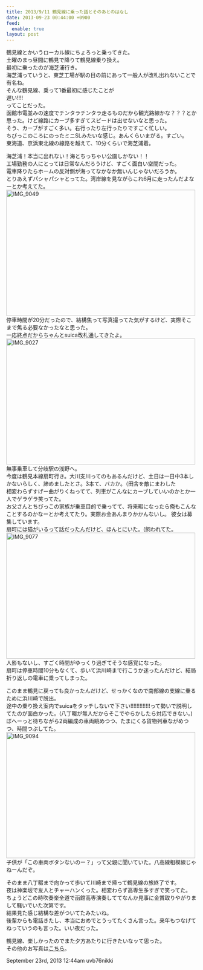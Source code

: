 ```yaml
---
title: 2013/9/11 鶴見線に乗った話とそのあとのはなし
date: 2013-09-23 00:44:00 +0900
feed:
  enable: true
layout: post
---
```

<p>      鶴見線とかいうローカル線にちょろっと乗ってきた。<br>      土曜のまっ昼間に鶴見で降りて鶴見線乗り換え。<br>      最初に乗ったのが海芝浦行き。<br>      海芝浦っていうと、東芝工場が駅の目の前にあって一般人が改札出れないことで有名ね。<br>      そんな鶴見線、乗って1番最初に感じたことが<br>      遅い!!!!<br>      ってことだった。<br>      函館市電並みの速度でチンタラチンタラ走るものだから観光路線かな？？？とか思った。けど線路にカーブ多すぎてスピードは出せないなと思った。<br>      そう、カーブがすごく多い。右行ったり左行ったりですごく忙しい。<br>      ちびっこのころにのったミニSLみたいな感じ。あんくらいまがる。すごい。<br>      東海道、京浜東北線の線路を越えて、10分くらいで海芝浦着。    </p>    <p>      海芝浦！本当に出れない！海とちっちゃい公園しかない！！<br>      工場勤務の人にとっては日常なんだろうけど、すごく面白い空間だった。<br>      電車降りたらホームの反対側が海ってなかなか無いんじゃないだろうか。<br>      とりあえずパシャパシャとってた。湾岸線を見ながらこれ6月に走ったんだよなーとか考えてた。<br><a href="http://www.flickr.com/photos/56290428@N06/9710406664/" title="IMG_9049 by ikaruga iura, on Flickr" target="_blank"><img src="https://farm8.staticflickr.com/7296/9710406664_a5caae5338.jpg" width="500" height="333" alt="IMG_9049"></a>      停車時間が20分だったので、結構焦って写真撮ってた気がするけど、実際そこまで焦る必要なかったなと思った。<br>      一応終点だからちゃんとsuica改札通してきたよ。<br><a href="http://www.flickr.com/photos/56290428@N06/9707136015/" title="IMG_9027 by ikaruga iura, on Flickr" target="_blank"><img src="https://farm3.staticflickr.com/2868/9707136015_1f64dba3f3.jpg" width="500" height="333" alt="IMG_9027"></a>      無事乗車して分岐駅の浅野へ。<br>      今度は鶴見本線扇町行き。大川支川ってのもあるんだけど、土日は一日中3本しかないらしく、諦めましたとさ。3本て、バカか。（田舎を敵にまわした<br>      相変わらずすげー曲がりくねってて、列車がこんなにカーブしていいのかとか一人でゲラゲラ笑ってた。<br>      お父さんとちびっこの家族が乗車目的で乗ってて、将来暇になったら俺もこんなことするのかなーとか考えてたり。実際お金あんまりかかんないし。      彼女は募集しています。<br>      扇町には猫がいるって話だったんだけど、ほんとにいた。(飼われてた。<br><a href="http://www.flickr.com/photos/56290428@N06/9707263929/" title="IMG_9077 by ikaruga iura, on Flickr" target="_blank"><img src="https://farm4.staticflickr.com/3819/9707263929_925c8a91ae.jpg" width="500" height="333" alt="IMG_9077"></a>      人影もないし、すごく時間がゆっくり過ぎてそうな感覚になった。<br>      扇町は停車時間10分もなくて、歩いて浜川崎まで行こうか迷ったんだけど、結局折り返しの電車に乗ってしまった。    </p>    <p>      このまま鶴見に戻っても良かったんだけど、せっかくなので南部線の支線に乗るために浜川崎で脱出。<br>      途中の乗り換え案内でsuicaをタッチしないで下さい!!!!!!!!!!!!!って勢いで説明してたのが面白かった。(八丁畷が無人だからそこでやらかしたら対応できない。)<br>      ぼへーっと待ちながら2両編成の車両眺めつつ、たまにくる貨物列車ながめつつ、時間つぶしてた。<br><a href="http://www.flickr.com/photos/56290428@N06/9710346004/" title="IMG_9094 by ikaruga iura, on Flickr" target="_blank"><img src="https://farm8.staticflickr.com/7337/9710346004_8029135a87.jpg" width="500" height="333" alt="IMG_9094"></a>      子供が「この車両ボタンないのー？」って父親に聞いていた。八高線相模線じゃねーんだぞ。　　    </p>    <p>      そのまま八丁畷まで向かって歩いて川崎まで帰って鶴見線の旅終了です。<br>      夜は神楽坂で友人とチャーハンくった。相変わらず高専生多すぎで笑ってた。<br>      ちょうどこの時吹奏楽全道で函館高専演奏しててなんか見事に金賞取りやがりまして騒いでいた次第です。<br>      結果見た感じ結構な差がついてたみたいね。<br>      後輩からも電話きたし、本当におめでとうってたくさん言った。来年もつなげてねっていうのも言った。いい夜だった。    </p>    <p>      鶴見線、楽しかったのでまた夕方あたりに行きたいなッて思った。<br>      その他のお写真は<a href="http://www.flickr.com/photos/56290428@N06/sets/72157635446809075/" target="_blank">こちら</a>。    </p>    <div id="footer">      <span id="timestamp"> September 23rd, 2013 12:44am </span>      <span class="tag">uvb76nikki</span>    </div>
